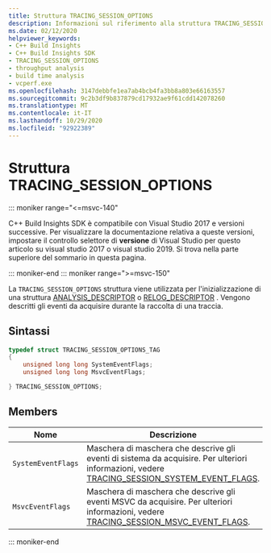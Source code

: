 ```yaml
---
title: Struttura TRACING_SESSION_OPTIONS
description: Informazioni sul riferimento alla struttura TRACING_SESSION_OPTIONS di C++ Build Insights SDK.
ms.date: 02/12/2020
helpviewer_keywords:
- C++ Build Insights
- C++ Build Insights SDK
- TRACING_SESSION_OPTIONS
- throughput analysis
- build time analysis
- vcperf.exe
ms.openlocfilehash: 3147debbfe1ea7ab4bcb4fa3bb8a803e66163557
ms.sourcegitcommit: 9c2b3df9b837879cd17932ae9f61cdd142078260
ms.translationtype: MT
ms.contentlocale: it-IT
ms.lasthandoff: 10/29/2020
ms.locfileid: "92922389"
---
```

# <a name="tracing_session_options-structure"></a>Struttura TRACING_SESSION_OPTIONS

::: moniker range="<=msvc-140"

C++ Build Insights SDK è compatibile con Visual Studio 2017 e versioni successive. Per visualizzare la documentazione relativa a queste versioni, impostare il controllo selettore di **versione** di Visual Studio per questo articolo su visual studio 2017 o visual studio 2019. Si trova nella parte superiore del sommario in questa pagina.

::: moniker-end
::: moniker range=">=msvc-150"

La `TRACING_SESSION_OPTIONS` struttura viene utilizzata per l'inizializzazione di una struttura [ANALYSIS_DESCRIPTOR](analysis-descriptor-struct.md) o [RELOG_DESCRIPTOR](relog-descriptor-struct.md) . Vengono descritti gli eventi da acquisire durante la raccolta di una traccia.

## <a name="syntax"></a>Sintassi

```cpp
typedef struct TRACING_SESSION_OPTIONS_TAG
{
    unsigned long long SystemEventFlags;
    unsigned long long MsvcEventFlags;

} TRACING_SESSION_OPTIONS;
```

## <a name="members"></a>Members

| Nome | Descrizione |
|--|--|
| `SystemEventFlags` | Maschera di maschera che descrive gli eventi di sistema da acquisire. Per ulteriori informazioni, vedere [TRACING_SESSION_SYSTEM_EVENT_FLAGS](tracing-session-system-event-flags-constants.md). |
| `MsvcEventFlags` | Maschera di maschera che descrive gli eventi MSVC da acquisire. Per ulteriori informazioni, vedere [TRACING_SESSION_MSVC_EVENT_FLAGS](tracing-session-msvc-event-flags-constants.md). |

::: moniker-end

